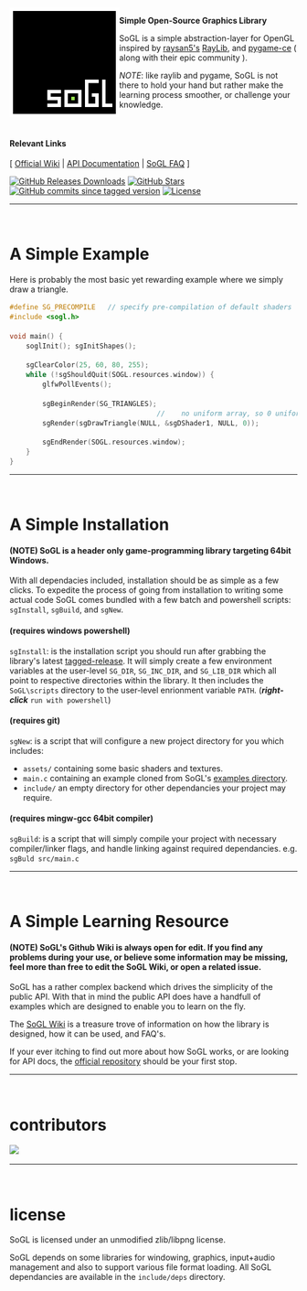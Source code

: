 <img align="left" style="width:192px" src="assets/logo_192x.png" width="192px">

**Simple Open-Source Graphics Library**

SoGL is a simple abstraction-layer for OpenGL inspired by [raysan5's](https://github.com/zafflin) [RayLib](https://github.com/zafflin/SoGL), and [pygame-ce](https://github.com/pygame-community/pygame-ce) ( along with their epic community ).

*NOTE*: like raylib and pygame, SoGL is not there to hold your hand but rather make the learning process smoother, or challenge your knowledge.

<br>

#### Relevant Links
[ 
  [Official Wiki](https://github.com/zafflin/SoGL/wiki) | [API Documentation](https://github.com/zafflin/SoGL/wiki/SoGL-API-Docs) | [SoGL FAQ](https://github.com/zafflin/SoGL/wiki/SoGL-FAQ)
]

[![GitHub Releases Downloads](https://img.shields.io/github/downloads/zafflin/SoGL/total)](https://github.com/zafflin/SoGL/releases)
[![GitHub Stars](https://img.shields.io/github/stars/zafflin/SoGL?style=flat&label=stars)](https://github.com/zafflin/SoGL/stargazers)
[![GitHub commits since tagged version](https://img.shields.io/github/commits-since/zafflin/SoGL/SoGL_0.1.0.2024)](https://github.com/zafflin/SoGL/commits/master)
[![License](https://img.shields.io/badge/license-zlib%2Flibpng-green.svg)](LICENSE)

---
<br>

# A Simple Example
Here is probably the most basic yet rewarding example where we simply draw a triangle.
```c
#define SG_PRECOMPILE   // specify pre-compilation of default shaders
#include <sogl.h>

void main() {
    soglInit(); sgInitShapes();

    sgClearColor(25, 60, 80, 255);
    while (!sgShouldQuit(SOGL.resources.window)) {
        glfwPollEvents();

        sgBeginRender(SG_TRIANGLES);
                                    //    no uniform array, so 0 uniforms :)
        sgRender(sgDrawTriangle(NULL, &sgDShader1, NULL, 0));

        sgEndRender(SOGL.resources.window);
    }
}
```
---
<br>

# A Simple Installation
#### (NOTE) SoGL is a header only game-programming library targeting 64bit Windows. 

With all dependacies included, installation should be as simple as a few clicks. To expedite the process of going from installation to writing some actual code SoGL comes bundled with a few batch and powershell scripts: `sgInstall`, `sgBuild`, and `sgNew`.

#### (requires windows powershell)
`sgInstall`: is the installation script you should run after grabbing the library's latest [tagged-release](https://github.com/zafflin/SoGL/releases).
It will simply create a few environment variables at the user-level `SG_DIR`, `SG_INC_DIR`, and `SG_LIB_DIR` which all point to respective directories within the library. 
It then includes the `SoGL\scripts` directory to the user-level enrionment variable `PATH`. (***right-click*** `run with powershell`)

#### (requires git)
`sgNew`: is a script that will configure a new project directory for you which includes: 
- `assets/` containing some basic shaders and textures.
- `main.c` containing an example cloned from SoGL's [examples directory](https://github.com/zafflin/SoGL/tree/master/examples).
- `include/` an empty directory for other dependancies your project may require.

#### (requires mingw-gcc 64bit compiler)
`sgBuild`: is a script that will simply compile your project with necessary compiler/linker flags, and handle linking against required dependancies. e.g. `sgBuld src/main.c`

---
<br>

# A Simple Learning Resource
#### (NOTE) SoGL's Github Wiki is always open for edit. If you find any problems during your use, or believe some information may be missing, feel more than free to edit the SoGL Wiki, or open a related issue.
SoGL has a rather complex backend which drives the simplicity of the public API. With that in mind the public API does have a handfull of examples which are designed to enable you to learn on the fly.

The [SoGL Wiki](https://github.com/zafflin/SoGL/wiki) is a treasure trove of information on how the library is designed, how it can be used, and FAQ's. 

If your ever itching to find out more about how SoGL works, or are looking for API docs, the [official repository](https://github.com/zafflin/SoGL) should be your first stop.

---
<br>

# contributors

<a href="https://github.com/zafflin/SoGL/graphs/contributors">
  <img src="https://contrib.rocks/image?repo=zafflin/SoGL&max=500&columns=20&anon=1" />
</a>

---
<br>

# license
SoGL is licensed under an unmodified zlib/libpng license.

SoGL depends on some libraries for windowing, graphics, input+audio management and also to support various file format loading.
All SoGL dependancies are available in the `include/deps` directory.
